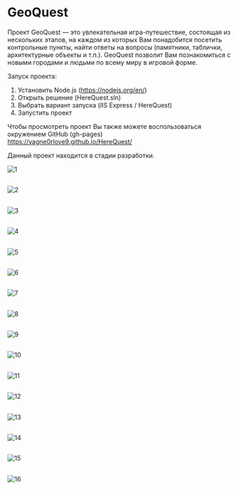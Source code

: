 # GeoQuest
Проект GeoQuest — это увлекательная игра-путешествие, состоящая из нескольких этапов, 
на каждом из которых Вам понадобится посетить контрольные пункты, 
найти ответы на вопросы (памятники, таблички, архитектурные объекты и т.п.).
GeoQuest позволит Вам познакомиться с новыми городами и людьми по всему миру в игровой форме.

Запуск проекта:
1. Установить Node.js (https://nodejs.org/en/)
2. Открыть решение (HereQuest.sln)
3. Выбрать вариант запуска (IIS Express / HereQuest)
4. Запустить проект

Чтобы просмотреть проект Вы также можете воспользоваться окружением GitHub (gh-pages)  
https://vagne0rlove9.github.io/HereQuest/

Данный проект находится в стадии разработки.

![1](https://github.com/Wolfram18/HereQuest/blob/master/Media/1.jpg)
##
![2](https://github.com/Wolfram18/HereQuest/blob/master/Media/2.jpg)
##
![3](https://github.com/Wolfram18/HereQuest/blob/master/Media/3.jpg)
## 
![4](https://github.com/Wolfram18/HereQuest/blob/master/Media/4.jpg)
## 
![5](https://github.com/Wolfram18/HereQuest/blob/master/Media/5.jpg)
## 
![6](https://github.com/Wolfram18/HereQuest/blob/master/Media/6.jpg)
## 
![7](https://github.com/Wolfram18/HereQuest/blob/master/Media/7.jpg)
## 
![8](https://github.com/Wolfram18/HereQuest/blob/master/Media/8.jpg)
## 
![9](https://github.com/Wolfram18/HereQuest/blob/master/Media/9.jpg)
## 
![10](https://github.com/Wolfram18/HereQuest/blob/master/Media/10.jpg)
## 
![11](https://github.com/Wolfram18/HereQuest/blob/master/Media/11.jpg)
## 
![12](https://github.com/Wolfram18/HereQuest/blob/master/Media/12.jpg)
## 
![13](https://github.com/Wolfram18/HereQuest/blob/master/Media/13.jpg)
## 
![14](https://github.com/Wolfram18/HereQuest/blob/master/Media/14.jpg)
## 
![15](https://github.com/Wolfram18/HereQuest/blob/master/Media/15.jpg)
## 
![16](https://github.com/Wolfram18/HereQuest/blob/master/Media/16.jpg)
